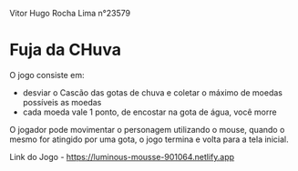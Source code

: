 Vitor Hugo Rocha Lima n°23579

# Fuja da CHuva

O jogo consiste em:
- desviar o Cascão das gotas de chuva e coletar o máximo de moedas possíveis as moedas
- cada moeda vale 1 ponto, de encostar na gota de água, você morre

O jogador pode movimentar o personagem utilizando o mouse, quando o mesmo for atingido por uma gota, o jogo termina e volta para a tela inicial.

Link do Jogo - https://luminous-mousse-901064.netlify.app
